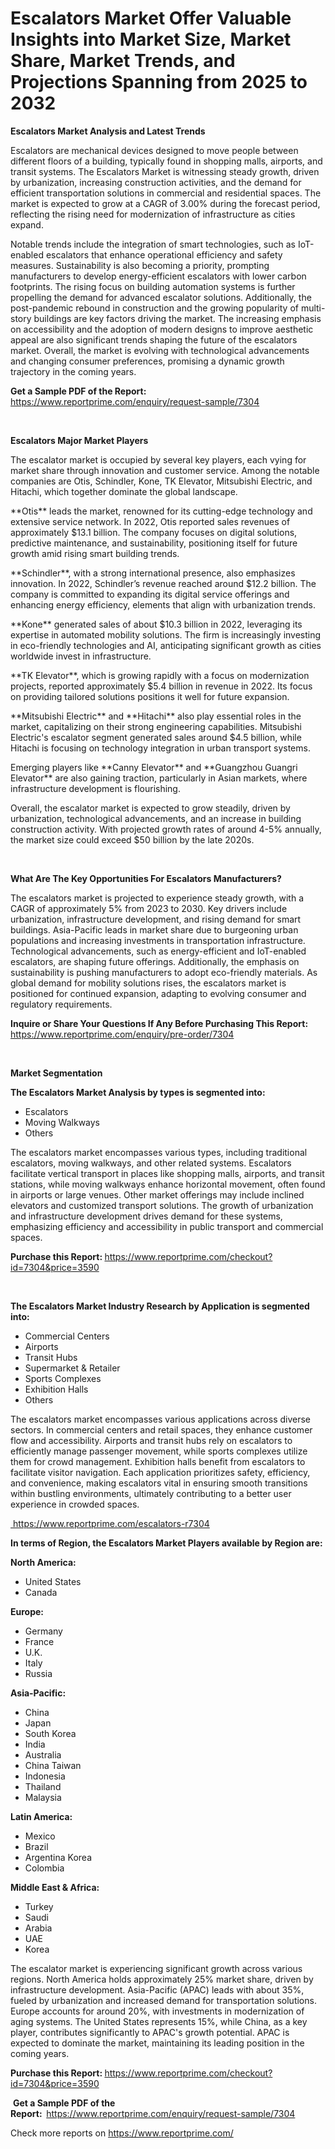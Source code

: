 <p><h1>Escalators Market Offer Valuable Insights into Market Size, Market Share, Market Trends, and Projections Spanning from 2025 to 2032</h1></p><p><strong>Escalators Market Analysis and Latest Trends</strong></p>
<p><p>Escalators are mechanical devices designed to move people between different floors of a building, typically found in shopping malls, airports, and transit systems. The Escalators Market is witnessing steady growth, driven by urbanization, increasing construction activities, and the demand for efficient transportation solutions in commercial and residential spaces. The market is expected to grow at a CAGR of 3.00% during the forecast period, reflecting the rising need for modernization of infrastructure as cities expand.</p><p>Notable trends include the integration of smart technologies, such as IoT-enabled escalators that enhance operational efficiency and safety measures. Sustainability is also becoming a priority, prompting manufacturers to develop energy-efficient escalators with lower carbon footprints. The rising focus on building automation systems is further propelling the demand for advanced escalator solutions. Additionally, the post-pandemic rebound in construction and the growing popularity of multi-story buildings are key factors driving the market. The increasing emphasis on accessibility and the adoption of modern designs to improve aesthetic appeal are also significant trends shaping the future of the escalators market. Overall, the market is evolving with technological advancements and changing consumer preferences, promising a dynamic growth trajectory in the coming years.</p></p>
<p><strong>Get a Sample PDF of the Report:&nbsp;</strong> <a href="https://www.reportprime.com/enquiry/request-sample/7304?utm_campaign=2452&utm_medium=2&utm_source=Github&utm_content=ia&utm_term=19032025&utm_id=escalators">https://www.reportprime.com/enquiry/request-sample/7304</a></p>
<p>&nbsp;</p>
<p><strong>Escalators Major Market Players</strong></p>
<p><p>The escalator market is occupied by several key players, each vying for market share through innovation and customer service. Among the notable companies are Otis, Schindler, Kone, TK Elevator, Mitsubishi Electric, and Hitachi, which together dominate the global landscape.</p><p>**Otis** leads the market, renowned for its cutting-edge technology and extensive service network. In 2022, Otis reported sales revenues of approximately $13.1 billion. The company focuses on digital solutions, predictive maintenance, and sustainability, positioning itself for future growth amid rising smart building trends.</p><p>**Schindler**, with a strong international presence, also emphasizes innovation. In 2022, Schindler’s revenue reached around $12.2 billion. The company is committed to expanding its digital service offerings and enhancing energy efficiency, elements that align with urbanization trends.</p><p>**Kone** generated sales of about $10.3 billion in 2022, leveraging its expertise in automated mobility solutions. The firm is increasingly investing in eco-friendly technologies and AI, anticipating significant growth as cities worldwide invest in infrastructure.</p><p>**TK Elevator**, which is growing rapidly with a focus on modernization projects, reported approximately $5.4 billion in revenue in 2022. Its focus on providing tailored solutions positions it well for future expansion.</p><p>**Mitsubishi Electric** and **Hitachi** also play essential roles in the market, capitalizing on their strong engineering capabilities. Mitsubishi Electric's escalator segment generated sales around $4.5 billion, while Hitachi is focusing on technology integration in urban transport systems.</p><p>Emerging players like **Canny Elevator** and **Guangzhou Guangri Elevator** are also gaining traction, particularly in Asian markets, where infrastructure development is flourishing. </p><p>Overall, the escalator market is expected to grow steadily, driven by urbanization, technological advancements, and an increase in building construction activity. With projected growth rates of around 4-5% annually, the market size could exceed $50 billion by the late 2020s.</p></p>
<p>&nbsp;</p>
<p><strong>What Are The Key Opportunities For Escalators Manufacturers?</strong></p>
<p><p>The escalators market is projected to experience steady growth, with a CAGR of approximately 5% from 2023 to 2030. Key drivers include urbanization, infrastructure development, and rising demand for smart buildings. Asia-Pacific leads in market share due to burgeoning urban populations and increasing investments in transportation infrastructure. Technological advancements, such as energy-efficient and IoT-enabled escalators, are shaping future offerings. Additionally, the emphasis on sustainability is pushing manufacturers to adopt eco-friendly materials. As global demand for mobility solutions rises, the escalators market is positioned for continued expansion, adapting to evolving consumer and regulatory requirements.</p></p>
<p><strong>Inquire or Share Your Questions If Any Before Purchasing This Report:</strong> <a href="https://www.reportprime.com/enquiry/pre-order/7304?utm_campaign=2452&utm_medium=2&utm_source=Github&utm_content=ia&utm_term=19032025&utm_id=escalators">https://www.reportprime.com/enquiry/pre-order/7304</a></p>
<p>&nbsp;</p>
<p><strong>Market Segmentation</strong></p>
<p><strong>The Escalators Market Analysis by types is segmented into:</strong></p>
<p><ul><li>Escalators</li><li>Moving Walkways</li><li>Others</li></ul></p>
<p><p>The escalators market encompasses various types, including traditional escalators, moving walkways, and other related systems. Escalators facilitate vertical transport in places like shopping malls, airports, and transit stations, while moving walkways enhance horizontal movement, often found in airports or large venues. Other market offerings may include inclined elevators and customized transport solutions. The growth of urbanization and infrastructure development drives demand for these systems, emphasizing efficiency and accessibility in public transport and commercial spaces.</p></p>
<p><strong>Purchase this Report:&nbsp;</strong><a href="https://www.reportprime.com/checkout?id=7304&price=3590&utm_campaign=2452&utm_medium=2&utm_source=Github&utm_content=ia&utm_term=19032025&utm_id=escalators">https://www.reportprime.com/checkout?id=7304&price=3590</a></p>
<p>&nbsp;</p>
<p><strong>The Escalators Market Industry Research by Application is segmented into:</strong></p>
<p><ul><li>Commercial Centers</li><li>Airports</li><li>Transit Hubs</li><li>Supermarket & Retailer</li><li>Sports Complexes</li><li>Exhibition Halls</li><li>Others</li></ul></p>
<p><p>The escalators market encompasses various applications across diverse sectors. In commercial centers and retail spaces, they enhance customer flow and accessibility. Airports and transit hubs rely on escalators to efficiently manage passenger movement, while sports complexes utilize them for crowd management. Exhibition halls benefit from escalators to facilitate visitor navigation. Each application prioritizes safety, efficiency, and convenience, making escalators vital in ensuring smooth transitions within bustling environments, ultimately contributing to a better user experience in crowded spaces.</p></p>
<p><a href="https://www.reportprime.com/escalators-r7304?utm_campaign=2452&utm_medium=2&utm_source=Github&utm_content=ia&utm_term=19032025&utm_id=escalators">&nbsp;https://www.reportprime.com/escalators-r7304</a></p>
<p><strong>In terms of Region, the Escalators Market Players available by Region are:</strong></p>
<p>
    <p> <strong> North America: </strong>
        <ul>
            <li>United States</li>
            <li>Canada</li>
        </ul>
        </p> 
    <p> <strong> Europe: </strong>
        <ul>
            <li>Germany</li>
            <li>France</li>
            <li>U.K.</li>
            <li>Italy</li>
            <li>Russia</li>
        </ul>
        </p> 
    <p> <strong> Asia-Pacific: </strong>
        <ul>
            <li>China</li>
            <li>Japan</li>
            <li>South Korea</li>
            <li>India</li>
            <li>Australia</li>
            <li>China Taiwan</li>
            <li>Indonesia</li>
            <li>Thailand</li>
            <li>Malaysia</li>
        </ul>
        </p> 
    <p> <strong> Latin America: </strong>
        <ul>
            <li>Mexico</li>
            <li>Brazil</li>
            <li>Argentina Korea</li>
            <li>Colombia</li>
        </ul>
        </p> 
    <p> <strong> Middle East & Africa: </strong>
        <ul>
            <li>Turkey</li>
            <li>Saudi</li>
            <li>Arabia</li>
            <li>UAE</li>
            <li>Korea</li>
        </ul>
    </p>
    </p>
<p><p>The escalator market is experiencing significant growth across various regions. North America holds approximately 25% market share, driven by infrastructure development. Asia-Pacific (APAC) leads with about 35%, fueled by urbanization and increased demand for transportation solutions. Europe accounts for around 20%, with investments in modernization of aging systems. The United States represents 15%, while China, as a key player, contributes significantly to APAC's growth potential. APAC is expected to dominate the market, maintaining its leading position in the coming years.</p></p>
<p><strong>Purchase this Report: </strong><a href="https://www.reportprime.com/checkout?id=7304&price=3590&utm_campaign=2452&utm_medium=2&utm_source=Github&utm_content=ia&utm_term=19032025&utm_id=escalators">https://www.reportprime.com/checkout?id=7304&price=3590</a></p>
<p>&nbsp;<strong>Get a Sample PDF of the Report:&nbsp;&nbsp;</strong><a href="https://www.reportprime.com/enquiry/request-sample/7304?utm_campaign=2452&utm_medium=2&utm_source=Github&utm_content=ia&utm_term=19032025&utm_id=escalators">https://www.reportprime.com/enquiry/request-sample/7304</a></p>
<p><strong></strong></p>
<p>Check more reports on <a href="https://www.reportprime.com/?utm_campaign=2452&utm_medium=2&utm_source=Github&utm_content=ia&utm_term=19032025&utm_id=escalators">https://www.reportprime.com/</a></p>